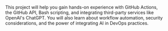 This project will help you gain hands-on experience with GitHub Actions, the GitHub API, Bash scripting, and integrating third-party services like OpenAI's ChatGPT. You will also learn about workflow automation, security considerations, and the power of integrating AI in DevOps practices.
